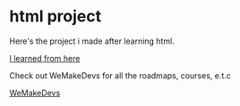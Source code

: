 # html project
Here's the project i made after learning html.

[I learned from here](https://www.youtube.com/watch?v=kUMe1FH4CHE>freeCodeCamp.org)

Check out WeMakeDevs for all the roadmaps, courses, e.t.c

[WeMakeDevs](https://github.com/WeMakeDevs/roadmaps.git)
